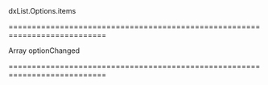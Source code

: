 <!--id-->dxList.Options.items<!--/id-->
===========================================================================
<!--type-->Array<String, dxListItem, Object><!--/type-->
<!--firedEvents-->optionChanged<!--/firedEvents-->
===========================================================================

